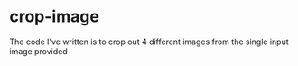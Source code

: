 # crop-image

The code I've written is to crop out 4 different images from the single input image provided
